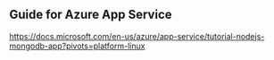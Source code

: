 ## Guide for Azure App Service
https://docs.microsoft.com/en-us/azure/app-service/tutorial-nodejs-mongodb-app?pivots=platform-linux
